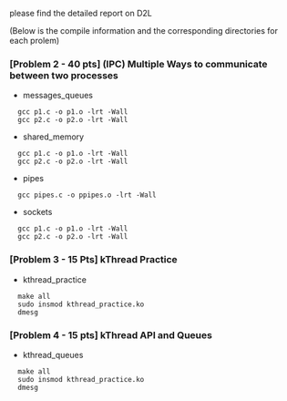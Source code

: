 please find the detailed report on D2L

(Below is the compile information and the corresponding directories for each prolem)

### [Problem 2 - 40 pts] (IPC) Multiple Ways to communicate between two processes
- messages_queues
```
  gcc p1.c -o p1.o -lrt -Wall
  gcc p2.c -o p2.o -lrt -Wall
```

- shared_memory
```
  gcc p1.c -o p1.o -lrt -Wall
  gcc p2.c -o p2.o -lrt -Wall
```
- pipes
```
  gcc pipes.c -o ppipes.o -lrt -Wall
```
- sockets
```
  gcc p1.c -o p1.o -lrt -Wall
  gcc p2.c -o p2.o -lrt -Wall
```

### [Problem 3 - 15 Pts] kThread Practice
- kthread_practice
```
  make all
  sudo insmod kthread_practice.ko 
  dmesg
```

### [Problem 4 - 15 pts] kThread API and Queues
- kthread_queues
```
  make all
  sudo insmod kthread_practice.ko 
  dmesg
```
